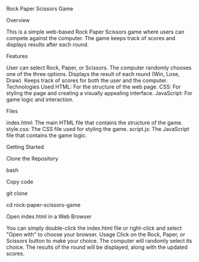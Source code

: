 Rock Paper Scissors Game

Overview

This is a simple web-based Rock Paper Scissors game where users can compete against the computer. The game keeps track of scores and displays results after each round.

Features

User can select Rock, Paper, or Scissors.
The computer randomly chooses one of the three options.
Displays the result of each round (Win, Lose, Draw).
Keeps track of scores for both the user and the computer.
Technologies Used
HTML: For the structure of the web page.
CSS: For styling the page and creating a visually appealing interface.
JavaScript: For game logic and interaction.

Files

index.html: The main HTML file that contains the structure of the game.
style.css: The CSS file used for styling the game.
script.js: The JavaScript file that contains the game logic.

Getting Started

Clone the Repository


bash

Copy code

git clone <repository-url>

cd rock-paper-scissors-game

Open index.html in a Web Browser



You can simply double-click the index.html file or right-click and select "Open with" to choose your browser.
Usage
Click on the Rock, Paper, or Scissors button to make your choice.
The computer will randomly select its choice.
The results of the round will be displayed, along with the updated scores.
